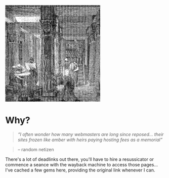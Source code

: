 <img src=".pix/library1.gif" style="width: 300px; height: auto;">

# Why?

> _&ldquo;I often wonder how many webmasters are long since reposed&hellip; their sites frozen like amber with heirs paying hosting fees as a memorial&rdquo;_

> &ndash; random netizen

There's a lot of deadlinks out there, you'll have to hire a resussicator or commence a seance with the wayback machine to access those pages&hellip; I've cached a few gems here, providing the original link whenever I can.
